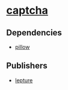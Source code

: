 # [captcha](https://pypi.org/project/captcha)

## Dependencies
- [pillow](packages/p/pillow.md)



## Publishers
- [lepture](https://pypi.org/user/lepture)

